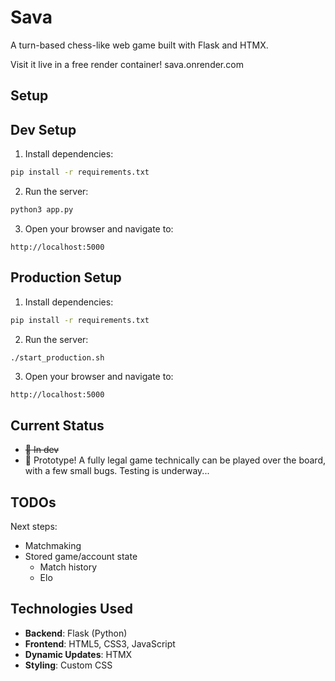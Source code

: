 # Sava

A turn-based chess-like web game built with Flask and HTMX.

Visit it live in a free render container! sava.onrender.com

## Setup

## Dev Setup
1. Install dependencies:
```bash
pip install -r requirements.txt
```

2. Run the server:
```bash
python3 app.py
```

3. Open your browser and navigate to:
```
http://localhost:5000
```

## Production Setup

1. Install dependencies:
```bash
pip install -r requirements.txt
```

2. Run the server:
```bash
./start_production.sh
```

3. Open your browser and navigate to:
```
http://localhost:5000
```

## Current Status

- ~~🔄 In dev~~
- 🎉 Prototype! A fully legal game technically can be played over the board, with a few small bugs. Testing is underway...

## TODOs

Next steps:
- Matchmaking
- Stored game/account state 
    - Match history
    - Elo

## Technologies Used

- **Backend**: Flask (Python)
- **Frontend**: HTML5, CSS3, JavaScript
- **Dynamic Updates**: HTMX
- **Styling**: Custom CSS
